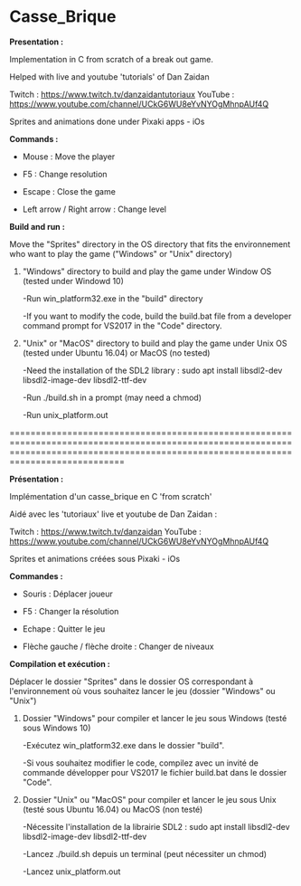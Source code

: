 # Casse_Brique

**Presentation :**

Implementation in C from scratch of a break out game.

Helped with live and youtube 'tutorials' of Dan Zaidan

Twitch : https://www.twitch.tv/danzaidantutoriaux
YouTube : https://www.youtube.com/channel/UCkG6WU8eYvNYOgMhnpAUf4Q

Sprites and animations done under Pixaki apps - iOs

**Commands :**

* Mouse : Move the player

* F5 : Change resolution

* Escape : Close the game

* Left arrow / Right arrow : Change level

**Build and run :**

Move the "Sprites" directory in the OS directory that fits the environnement who want to play the game ("Windows" or "Unix" directory)

1. "Windows" directory to build and play the game under Window OS (tested under Windowd 10)
   
   -Run win_platform32.exe in the "build" directory 
   
   -If you want to modify the code, build the build.bat file from a developer command prompt for VS2017 in the "Code" directory.

2. "Unix" or "MacOS" directory to build and play the game under Unix OS (tested under Ubuntu 16.04) or MacOS (no tested)
   
   -Need the installation of the SDL2 library : sudo apt install libsdl2-dev libsdl2-image-dev libsdl2-ttf-dev
   
   -Run ./build.sh in a prompt (may need a chmod)
   
   -Run unix_platform.out

========================================================================================================================================================================================

**Présentation :**

Implémentation d'un casse_brique en C 'from scratch' 

Aidé avec les 'tutoriaux' live et youtube de Dan Zaidan :

Twitch : https://www.twitch.tv/danzaidan
YouTube : https://www.youtube.com/channel/UCkG6WU8eYvNYOgMhnpAUf4Q

Sprites et animations créées sous Pixaki - iOs

**Commandes :**

* Souris :                        Déplacer joueur

* F5 :                            Changer la résolution 

* Echape :                        Quitter le jeu

* Flèche gauche / flèche droite : Changer de niveaux

**Compilation et exécution :**

Déplacer le dossier "Sprites" dans le dossier OS correspondant à l'environnement où vous souhaitez lancer le jeu (dossier "Windows" ou "Unix")

1. Dossier "Windows" pour compiler et lancer le jeu sous Windows (testé sous Windows 10)

   -Exécutez win_platform32.exe dans le dossier "build".

   -Si vous souhaitez modifier le code, compilez avec un invité de commande développer pour VS2017 le fichier build.bat dans le dossier "Code".

2. Dossier "Unix" ou "MacOS" pour compiler et lancer le jeu sous Unix (testé sous Ubuntu 16.04) ou MacOS (non testé)

   -Nécessite l'installation de la librairie SDL2 : sudo apt install libsdl2-dev libsdl2-image-dev libsdl2-ttf-dev

   -Lancez ./build.sh depuis un terminal (peut nécessiter un chmod)

   -Lancez unix_platform.out
